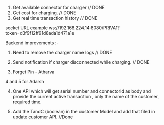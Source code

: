 1. Get available connector for charger // DONE
2. Get cost for charging. // DONE
3. Get real time transaction history // DONE

socket URL example
ws://192.168.224.14:8080/PRIVA1?token=d3f9f12ff91d8ada1d471a1e

Backend improvements :-

1. Need to remove the charger name logs // DONE
2. Send notification if charger disconnected while charging. // DONE

3. Forget Pin - Atharva

4 and 5 for Adarsh

4. One API which will get serial number and connectorId as body and provide the current active transaction , only the name of the customer, required time.

5. Add the TandC (boolean) in the customer Model and add that filed in update customer API. //Done
